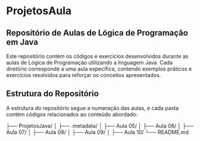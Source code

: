 # ProjetosAula

## Repositório de Aulas de Lógica de Programação em Java

Este repositório contém os códigos e exercícios desenvolvidos durante as aulas de Lógica de Programação utilizando a linguagem Java. Cada diretório corresponde a uma aula específica, contendo exemplos práticos e exercícios resolvidos para reforçar os conceitos apresentados.

## Estrutura do Repositório

A estrutura do repositório segue a numeração das aulas, e cada pasta contém códigos relacionados ao conteúdo abordado:

├── ProjetosJava/
│   ├── .metadata/
│   ├── Aula 05/
│   ├── Aula 06/
│   ├── Aula 07/
│   ├── Aula 08/
│   ├── Aula 09/
│   ├── Aula 10/
└── README.md
